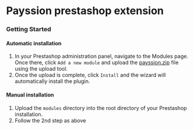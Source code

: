 Payssion prestashop extension
=================

<h3>Getting Started</h3>

<h4>Automatic installation</h4>

1. In your Prestashop administration panel, navigate to the Modules page. Once there, click `Add a new module` and upload the [payssion.zip](https://github.com/payssion/plugin_prestashop/blob/master/payssion.zip) file using the upload tool.
2. Once the upload is complete, click `Install` and the wizard will automatically install the plugin.

<h4>Manual installation</h4>

1. Upload the `modules` directory into the root directory of your Prestashop installation. 
2. Follow the 2nd step as above